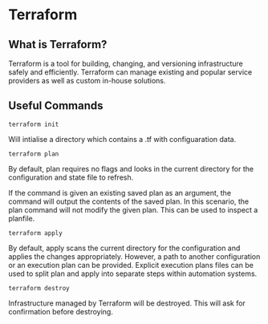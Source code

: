 # Terraform

## What is Terraform?

Terraform is a tool for building, changing, and versioning infrastructure safely and efficiently. Terraform can manage existing and popular service providers as well as custom in-house solutions.

## Useful Commands

`terraform init`

Will intialise a directory which contains a .tf with configuaration data.

`terraform plan`

By default, plan requires no flags and looks in the current directory for the configuration and state file to refresh.

If the command is given an existing saved plan as an argument, the command will output the contents of the saved plan. In this scenario, the plan command will not modify the given plan. This can be used to inspect a planfile.

`terraform apply`

By default, apply scans the current directory for the configuration and applies the changes appropriately. However, a path to another configuration or an execution plan can be provided. Explicit execution plans files can be used to split plan and apply into separate steps within automation systems. 

`terraform destroy`

Infrastructure managed by Terraform will be destroyed. This will ask for confirmation before destroying.

